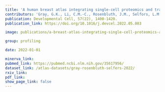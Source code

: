 ```yaml
---
title: 'A human breast atlas integrating single-cell proteomics and transcriptomics.'
contributors: 'Gray, G.K., Li, C.M.-C., Rosenbluth, J.M., Selfors, L.M., Girnius, N., Lin, J.-R., Schackmann, R.C.J., Goh, W.L., Moore, K., Shapiro, H.K., Mei, S., D’Andrea, K., Nathanson, K.L., Sorger, P.K., Santagata, S., Regev, A., Garber, J.E., Dillon, D.A., Brugge, J.S. (2022).'
publication: Developmental Cell, 57(22), 1400-1420.
publication_link: https://doi.org/10.1016/j.devcel.2022.05.003

image: publications/a-breast-atlas-integrating-single-cell-proteomics-and-transcriptomics.jpg

group: profiling

date: 2022-01-01

minerva_link:
pubmed_link: https://pubmed.ncbi.nlm.nih.gov/35617956/
dataset_link: /atlas-datasets/gray-rosenbluth-selfers-2022/
rxiv_link:
pdf_link:
show_page_link: false
---
```

